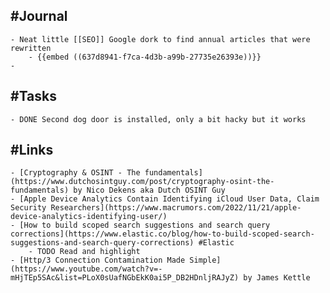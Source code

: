 ## #Journal
	- Neat little [[SEO]] Google dork to find annual articles that were rewritten
		- {{embed ((637d8941-f7ca-4d3b-a99b-27735e26393e))}}
	-
## #Tasks
	- DONE Second dog door is installed, only a bit hacky but it works
## #Links
	- [Cryptography & OSINT - The fundamentals](https://www.dutchosintguy.com/post/cryptography-osint-the-fundamentals) by Nico Dekens aka Dutch OSINT Guy
	- [Apple Device Analytics Contain Identifying iCloud User Data, Claim Security Researchers](https://www.macrumors.com/2022/11/21/apple-device-analytics-identifying-user/)
	- [How to build scoped search suggestions and search query corrections](https://www.elastic.co/blog/how-to-build-scoped-search-suggestions-and-search-query-corrections) #Elastic
		- TODO Read and highlight
	- [Http/3 Connection Contamination Made Simple](https://www.youtube.com/watch?v=-mHjTEp5SAc&list=PLoX0sUafNGbEkK0ai5P_DB2HDnljRAJyZ) by James Kettle